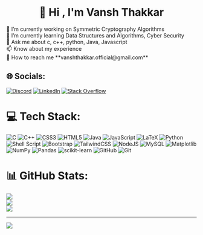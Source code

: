 <h1 align="center"> 💫 Hi , I'm Vansh Thakkar</h1>
🔭 I’m currently working on Symmetric Cryptography Algorithms<br>
🌱 I’m currently learning Data Structures and Algorithms, Cyber Security <br>
💬 Ask me about c, c++, python, Java, Javascript<br>
📫 Know about my experience <br>
📄 How to reach me **vanshthakkar.official@gmail.com**


## 🌐 Socials:
[![Discord](https://img.shields.io/badge/Discord-%237289DA.svg?logo=discord&logoColor=white)](https://discord.gg/vansh.30) 
[![LinkedIn](https://img.shields.io/badge/LinkedIn-%230077B5.svg?logo=linkedin&logoColor=white)](https://linkedin.com/in/vansh--thakkar) 
[![Stack Overflow](https://img.shields.io/badge/-Stackoverflow-FE7A16?logo=stack-overflow&logoColor=white)](https://stackoverflow.com/users/27277405) 

# 💻 Tech Stack:
![C](https://img.shields.io/badge/c-%2300599C.svg?style=for-the-badge&logo=c&logoColor=white) 
![C++](https://img.shields.io/badge/c++-%2300599C.svg?style=for-the-badge&logo=c%2B%2B&logoColor=white) 
![CSS3](https://img.shields.io/badge/css3-%231572B6.svg?style=for-the-badge&logo=css3&logoColor=white) 
![HTML5](https://img.shields.io/badge/html5-%23E34F26.svg?style=for-the-badge&logo=html5&logoColor=white) 
![Java](https://img.shields.io/badge/java-%23ED8B00.svg?style=for-the-badge&logo=openjdk&logoColor=white) 
![JavaScript](https://img.shields.io/badge/javascript-%23323330.svg?style=for-the-badge&logo=javascript&logoColor=%23F7DF1E) 
![LaTeX](https://img.shields.io/badge/latex-%23008080.svg?style=for-the-badge&logo=latex&logoColor=white) 
![Python](https://img.shields.io/badge/python-3670A0?style=for-the-badge&logo=python&logoColor=ffdd54) 
![Shell Script](https://img.shields.io/badge/shell_script-%23121011.svg?style=for-the-badge&logo=gnu-bash&logoColor=white) 
![Bootstrap](https://img.shields.io/badge/bootstrap-%238511FA.svg?style=for-the-badge&logo=bootstrap&logoColor=white) 
![TailwindCSS](https://img.shields.io/badge/tailwindcss-%2338B2AC.svg?style=for-the-badge&logo=tailwind-css&logoColor=white) 
![NodeJS](https://img.shields.io/badge/node.js-6DA55F?style=for-the-badge&logo=node.js&logoColor=white) 
![MySQL](https://img.shields.io/badge/mysql-4479A1.svg?style=for-the-badge&logo=mysql&logoColor=white) 
![Matplotlib](https://img.shields.io/badge/Matplotlib-%23ffffff.svg?style=for-the-badge&logo=Matplotlib&logoColor=black) 
![NumPy](https://img.shields.io/badge/numpy-%23013243.svg?style=for-the-badge&logo=numpy&logoColor=white) 
![Pandas](https://img.shields.io/badge/pandas-%23150458.svg?style=for-the-badge&logo=pandas&logoColor=white) 
![scikit-learn](https://img.shields.io/badge/scikit--learn-%23F7931E.svg?style=for-the-badge&logo=scikit-learn&logoColor=white) 
![GitHub](https://img.shields.io/badge/github-%23121011.svg?style=for-the-badge&logo=github&logoColor=white) 
![Git](https://img.shields.io/badge/git-%23F05033.svg?style=for-the-badge&logo=git&logoColor=white)
# 📊 GitHub Stats:
![](https://github-readme-stats.vercel.app/api?username=VanshThakkar30&theme=radical&hide_border=false&include_all_commits=false&count_private=true)<br/>
![](https://github-readme-streak-stats.herokuapp.com/?user=VanshThakkar30&theme=radical&hide_border=false)<br/>
![](https://github-readme-stats.vercel.app/api/top-langs/?username=VanshThakkar30&theme=radical&hide_border=false&include_all_commits=false&count_private=true&layout=compact)

---
[![](https://visitcount.itsvg.in/api?id=VanshThakkar30&icon=0&color=0)](https://visitcount.itsvg.in)

<!-- Proudly created with GPRM ( https://gprm.itsvg.in ) -->
